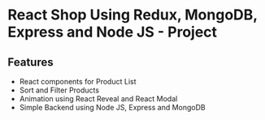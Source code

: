 # React Shop Using Redux, MongoDB, Express and Node JS - Project

## Features
- React components for Product List
- Sort and Filter Products
- Animation using React Reveal and React Modal 
- Simple Backend using Node JS, Express and MongoDB
